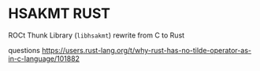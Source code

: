 # HSAKMT RUST

ROCt Thunk Library (`libhsakmt`) rewrite from C to Rust




questions
https://users.rust-lang.org/t/why-rust-has-no-tilde-operator-as-in-c-language/101882